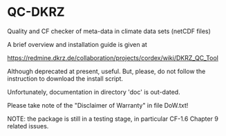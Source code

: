 QC-DKRZ
=======

Quality and CF checker of meta-data in climate data sets (netCDF files)

A brief overview and installation guide is given at

https://redmine.dkrz.de/collaboration/projects/cordex/wiki/DKRZ_QC_Tool

Although deprecated at present, useful. But, please, do not follow
the instruction to download the install script.

Unfortunately, documentation in directory 'doc' is out-dated.

Please take note of the "Disclaimer of Warranty" in file DoW.txt!

NOTE: the package is still in a testing stage, in particular CF-1.6 Chapter 9
related issues.

